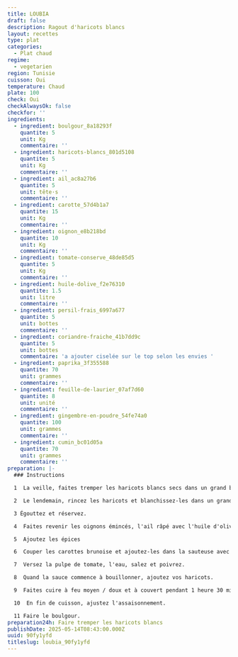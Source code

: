 ```yaml
---
title: LOUBIA
draft: false
description: Ragout d'haricots blancs
layout: recettes
type: plat
categories:
  - Plat chaud
regime:
  - vegetarien
region: Tunisie
cuisson: Oui
temperature: Chaud
plate: 100
check: Oui
checkAlwaysOk: false
checkfor: ''
ingredients:
  - ingredient: boulgour_8a18293f
    quantite: 5
    unit: Kg
    commentaire: ''
  - ingredient: haricots-blancs_801d5108
    quantite: 5
    unit: Kg
    commentaire: ''
  - ingredient: ail_ac8a27b6
    quantite: 5
    unit: tête·s
    commentaire: ''
  - ingredient: carotte_57d4b1a7
    quantite: 15
    unit: Kg
    commentaire: ''
  - ingredient: oignon_e8b218bd
    quantite: 10
    unit: Kg
    commentaire: ''
  - ingredient: tomate-conserve_48de85d5
    quantite: 5
    unit: Kg
    commentaire: ''
  - ingredient: huile-dolive_f2e76310
    quantite: 1.5
    unit: litre
    commentaire: ''
  - ingredient: persil-frais_6997a677
    quantite: 5
    unit: bottes
    commentaire: ''
  - ingredient: coriandre-fraiche_41b7dd9c
    quantite: 5
    unit: bottes
    commentaire: 'a ajouter ciselée sur le top selon les envies '
  - ingredient: paprika_3f355588
    quantite: 70
    unit: grammes
    commentaire: ''
  - ingredient: feuille-de-laurier_07af7d60
    quantite: 8
    unit: unité
    commentaire: ''
  - ingredient: gingembre-en-poudre_54fe74a0
    quantite: 100
    unit: grammes
    commentaire: ''
  - ingredient: cumin_bc01d05a
    quantite: 70
    unit: grammes
    commentaire: ''
preparation: |-
  ### Instructions

  1  La veille, faites tremper les haricots blancs secs dans un grand bol d'eau.

  2  Le lendemain, rincez les haricots et blanchissez-les dans un grand volume d'eau bouillante pendant 8 minutes.

  3 Égouttez et réservez.

  4  Faites revenir les oignons émincés, l'ail râpé avec l'huile d'olive dans une sauteuse.

  5  Ajoutez les épices

  6  Couper les carottes brunoise et ajoutez-les dans la sauteuse avec les aromates effeuillés.

  7  Versez la pulpe de tomate, l'eau, salez et poivrez.

  8  Quand la sauce commence à bouillonner, ajoutez vos haricots.

  9  Faites cuire à feu moyen / doux et à couvert pendant 1 heure 30 minutes.

  10  En fin de cuisson, ajustez l'assaisonnement.

  11 Faire le boulgour.
preparation24h: Faire tremper les haricots blancs
publishDate: 2025-05-14T08:43:00.000Z
uuid: 90fy1yfd
titleslug: loubia_90fy1yfd
---
```

